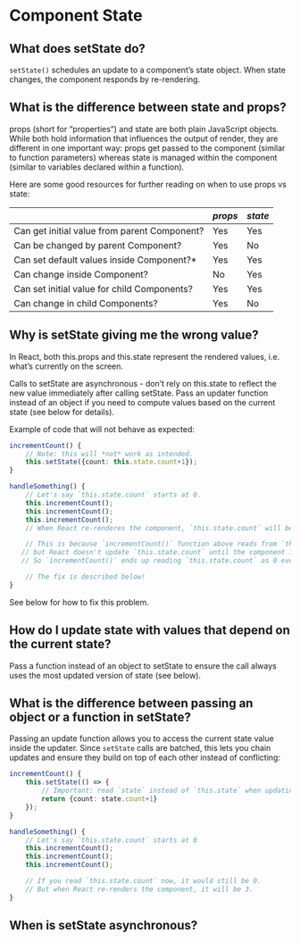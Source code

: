 # Component State

## What does setState do?

`setState()` schedules an update to a component’s state object. When state changes, the component responds by re-rendering.

## What is the difference between state and props?

props (short for “properties”) and state are both plain JavaScript objects. While both hold information that influences the output of render, they are different in one important way: props get passed to the component (similar to function parameters) whereas state is managed within the component (similar to variables declared within a function).

Here are some good resources for further reading on when to use props vs state:

|                                              | _props_ | _state_ |
| -------------------------------------------- | ------- | ------- |
| Can get initial value from parent Component? | Yes     | Yes     |
| Can be changed by parent Component?          | Yes     | No      |
| Can set default values inside Component?\*   | Yes     | Yes     |
| Can change inside Component?                 | No      | Yes     |
| Can set initial value for child Components?  | Yes     | Yes     |
| Can change in child Components?              | Yes     | No      |

## Why is setState giving me the wrong value?

In React, both this.props and this.state represent the rendered values, i.e. what’s currently on the screen.

Calls to setState are asynchronous - don’t rely on this.state to reflect the new value immediately after calling setState. Pass an updater function instead of an object if you need to compute values based on the current state (see below for details).

Example of code that will not behave as expected:

```ts
incrementCount() {
    // Note: this will *not* work as intended.
    this.setState({count: this.state.count+1});
}

handleSomething() {
    // Let's say `this.state.count` starts at 0.
    this.incrementCount();
    this.incrementCount();
    this.incrementCount();
    // When React re-renderes the component, `this.state.count` will be 1, but you expected 3.

    // This is because `incrementCount()` function above reads from `this.state.count`,
   // but React doesn't update `this.state.count` until the component is re-rendered.
   // So `incrementCount()` ends up reading `this.state.count` as 0 every time, and sets it to 1.

    // The fix is described below!
}
```

See below for how to fix this problem.

## How do I update state with values that depend on the current state?

Pass a function instead of an object to setState to ensure the call always uses the most updated version of state (see below).

## What is the difference between passing an object or a function in setState?

Passing an update function allows you to access the current state value inside the updater. Since `setState` calls are batched, this lets you chain updates and ensure they build on top of each other instead of conflicting:

```ts
incrementCount() {
    this.setState(() => {
        // Important: read `state` instead of `this.state` when updating
        return {count: state.count+1}
    });
}

handleSomething() {
    // Let's say `this.state.count` starts at 0
    this.incrementCount();
    this.incrementCount();
    this.incrementCount();

    // If you read `this.state.count` now, it would still be 0.
    // But when React re-renders the component, it will be 3.
}
```

## When is setState asynchronous?
